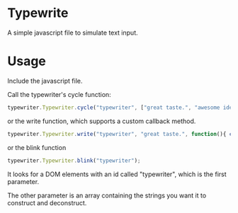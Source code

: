 Typewrite
=========

A simple javascript file to simulate text input.

Usage
=========
Include the javascript file.

Call the typewriter's cycle function:

```javascript
typewriter.Typewriter.cycle("typewriter", ["great taste.", "awesome ideas.", "a love for code.", "an obsession with details."]);
```

or the write function, which supports a custom callback method.

```javascript
typewriter.Typewriter.write("typewriter", "great taste.", function(){ callback() });
```


or the blink function

```javascript
typewriter.Typewriter.blink("typewriter");
```


It looks for a DOM elements with an id called "typewriter", which is the first parameter.

The other parameter is an array containing the strings you want it to construct and deconstruct.